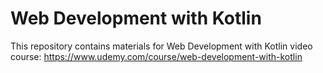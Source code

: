 # Web Development with Kotlin

This repository contains materials for Web Development with Kotlin video course:
https://www.udemy.com/course/web-development-with-kotlin

